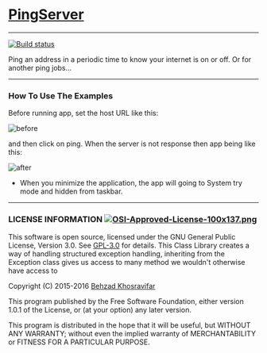 # [PingServer](https://github.com/Behzadkhosravifar/PingServer)

--------------------
[![Build status](https://ci.appveyor.com/api/projects/status/9kxoig7qqna1yypq?svg=true)](https://ci.appveyor.com/project/Behzadkhosravifar/pingserver)

Ping an address in a periodic time to know your internet is on or off. Or for another ping jobs...

--------------------------------
### How To Use The Examples

Before running app, set the host URL like this:

![before](https://raw.githubusercontent.com/Behzadkhosravifar/HintTextBox/master/img/before.png)


and then click on ping. When the server is not response then app being like this:

![after](https://raw.githubusercontent.com/Behzadkhosravifar/HintTextBox/master/img/afterOff.png)

* When you minimize the application, the app will going to System try mode and hidden from taskbar.

--------------------------
### LICENSE INFORMATION      [![OSI-Approved-License-100x137.png](http://opensource.org/trademarks/opensource/OSI-Approved-License-100x137.png)](http://opensource.org/licenses/GPL-3.0.html)

This software is open source, licensed under the GNU General Public License, Version 3.0.
See [GPL-3.0](http://opensource.org/licenses/GPL-3.0.html) for details.
This Class Library creates a way of handling structured exception handling,
inheriting from the Exception class gives us access to many method
we wouldn't otherwise have access to
                  
Copyright (C) 2015-2016 [Behzad Khosravifar](mailto:Behzad.Khosravifar@Gmail.com)

This program published by the Free Software Foundation,
either version 1.0.1 of the License, or (at your option) any later version.

This program is distributed in the hope that it will be useful,
but WITHOUT ANY WARRANTY; without even the implied warranty of
MERCHANTABILITY or FITNESS FOR A PARTICULAR PURPOSE.
